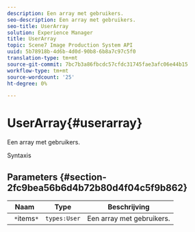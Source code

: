 ```yaml
---
description: Een array met gebruikers.
seo-description: Een array met gebruikers.
seo-title: UserArray
solution: Experience Manager
title: UserArray
topic: Scene7 Image Production System API
uuid: 5b78918b-4d6b-4d0d-90b8-6b8a7c97c5f0
translation-type: tm+mt
source-git-commit: 7bc7b3a86fbcdc57cfdc31745fae3afc06e44b15
workflow-type: tm+mt
source-wordcount: '25'
ht-degree: 0%

---
```



# UserArray{#userarray}

Een array met gebruikers.

Syntaxis

## Parameters {#section-2fc9bea56b6d4b72b80d4f04c5f9b862}

| Naam | Type | Beschrijving |
|---|---|---|
| ` *`items`*` | `types:User` | Een array met gebruikers. |

